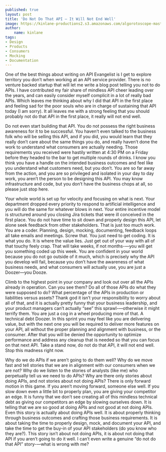 ```yaml
---
published: true
layout: post
title: 'Do Not Do That API — It Will Not End Well'
image: https://kinlane-productions2.s3.amazonaws.com/algorotoscope-master/america-immigration_dumping-ground-subway-underground_36599191851_o.jpg
author:
    name: kinlane
tags:
- Design
- Products
- Consumers
- Mocking
- Documentation
---
```

One of the best things about writing on API Evangelist is I get to explore territory you don’t when working at an API service provider. There is no venture backed startup that will let me write a blog post telling you not to do APIs. I have contributed my fair share of mindless API cheer leading over the years, and can easily consider myself complicit in a lot of really bad APIs. Which leaves me thinking about why I did that API in the first place and feeling sad for the poor souls who are in charge of sustaining that API today (I am sorry).  It all leaves me with a strong feeling that you should probably not do that API in the first place, it really will not end well.

Do not even start building that API. You do not possess the right business awareness for it to be successful. You haven’t even talked to the business folk who will be selling this API, and if you did, you would learn that they really don’t care about the same things you do, and really haven’t done the work to understand what consumers are actually needing. Those requirements you received were hastily written at 4:30 PM on a Friday before they headed to the bar to get multiple rounds of drinks. I know you think you have a handle on the intended business outcomes and feel like you understand what customers need, but you don’t. You are so far away from the action, and you are so privileged and isolated in your day to day work, you aren’t the person to be designing this API. You may know infrastructure and code, but you don’t have the business chops at all, so please just stop here.

Your whole world is set up for velocity and focusing on what is next. Your department dropped every priority to respond to artificial intelligence and you will do the same for whatever blows in next. Your entire incentive model is structured around you closing Jira tickets that were ill conceived in the first place. You do not have time to sit down and properly design this API, let alone seek feedback from other stakeholders. That is just too much work. You are a coder. Planning, design, mocking, documenting, feedback loops all take emails and meetings. Screw that. You just need to get coding. It is what you do. It is where the value lies. Just get out of your way with all of that touchy feely crap. That will take weeks, if not months-—you will get you something coded up this week. You are confident in your world because you do not go outside of it much, which is precisely why the API you develop will fail, because you don’t have the awareness of what business needs, and what consumers will actually use, you are just a Doozer—you Dooze. 

Climb to the highest point in your company and look out over all the APIs already in operation. Can you see them? Do all of those APIs do what they were supposed to do? What percentage of the APIs in production or liabilities versus assets? Thank god it isn’t your responsibility to worry about all of that, and it is actually pretty funny that your business leadership, and your product managers can’t actually “see” this sprawl-—otherwise it might terrify them. You are just a cog in a wheel producing more of that. A technical debt Doozer. In this sprint you may feel like you are delivering value, but with the next one you will be required to deliver more features on your API, all without the proper planning and alignment with business, or the consumer. After that you will be denied the opportunity to optimize performance and address any cleanup that is needed so that you can focus on that next API. Take a stand now, do not do that API, it will not end well. Stop this madness right now.

Why do we do APIs if we aren’t going to do them well? Why do we move fast and tell stories that we are in alignment with our consumers when we are not? Why do we listen to the stories of analysts (like me) who perpetually tell us we need to do APIs? Why are there only stories about doing APIs, and not stories about not doing APIs? There is only forward motion in this game. If you aren’t moving forward, someone else well. If you slow down even a little bit to properly plan, you are giving your competitor an edge. It is funny that we don’t see creating all of this mindless technical debt as giving our competitors an edge by slowing ourselves down. It is telling that we are so good at doing APIs and not good at not doing APIs. Even this story is actually about doing APIs well. It is about properly thinking through business outcomes and crafting those business requirements. It is about taking the time to properly design, mock, and document your API, and take the time to get the buy-in of your API stakeholders (do you know who they are?). This story isn’t about not doing APIs, it is about not doing that API if you aren’t going to do it well. I can’t even write a genuine “do not do that API” story-—what is wrong with me?